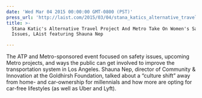 ```yaml
---
date: 'Wed Mar 04 2015 00:00:00 GMT-0800 (PST)'
press_url: 'http://laist.com/2015/03/04/stana_katics_alternative_travel_pro.php'
title: >-
  Stana Katic's Alternative Travel Project And Metro Take On Women's Safety
  Issues, LAist featuring Shauna Nep

---
```


The ATP and Metro-sponsored event focused on safety issues, upcoming Metro projects, and ways the public can get involved to improve the transportation system in Los Angeles. Shauna Nep, director of Community & Innovation at the Goldhirsh Foundation, talked about a “culture shift” away from home- and car-ownership for millennials and how more are opting for car-free lifestyles (as well as Uber and Lyft).
